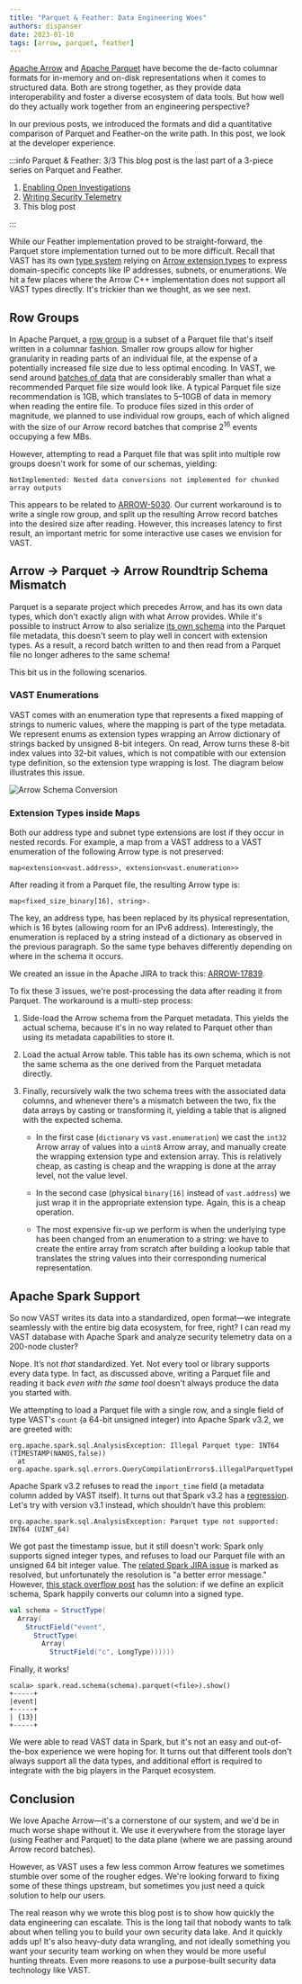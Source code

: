 ```yaml
---
title: "Parquet & Feather: Data Engineering Woes"
authors: dispanser
date: 2023-01-10
tags: [arrow, parquet, feather]
---
```


[Apache Arrow](https://arrow.apache.org/) and [Apache
Parquet](https://parquet.apache.org) have become the de-facto columnar formats
for in-memory and on-disk representations when it comes to structured data.
Both are strong together, as they provide data interoperability and foster a
diverse ecosystem of data tools. But how well do they actually work together
from an engineering perspective?

<!--truncate-->

In our previous posts, we introduced the formats and did a quantitative
comparison of Parquet and Feather-on the write path. In this post, we look at
the developer experience.

:::info Parquet & Feather: 3/3
This blog post is the last part of a 3-piece series on Parquet and Feather.

1. [Enabling Open Investigations][parquet-and-feather-1]
2. [Writing Security Telemetry][parquet-and-feather-2]
3. This blog post

[parquet-and-feather-1]: /blog/parquet-and-feather-enabling-open-investigations/
[parquet-and-feather-2]: /blog/parquet-and-feather-writing-security-telemetry/
:::

While our Feather implementation proved to be straight-forward, the Parquet
store implementation turned out to be more difficult. Recall that VAST has its
own [type system](/VAST%20v3.0/understand/data-model/type-system) relying on
[Arrow extension
types](https://arrow.apache.org/docs/format/Columnar.html#extension-types) to
express domain-specific concepts like IP addresses, subnets, or enumerations. We
hit a few places where the Arrow C++ implementation does not support all VAST
types directly. It's trickier than we thought, as we see next.

## Row Groups

In Apache Parquet, a [row group](https://parquet.apache.org/docs/concepts/) is a
subset of a Parquet file that's itself written in a columnar fashion. Smaller
row groups allow for higher granularity in reading parts of an individual file,
at the expense of a potentially increased file size due to less optimal
encoding. In VAST, we send around [batches of data](/VAST%20v3.0/setup/tune)
that are considerably smaller than what a recommended Parquet file size would
look like. A typical Parquet file size recommendation is 1GB, which translates
to 5–10GB of data in memory when reading the entire file. To produce files sized
in this order of magnitude, we planned to use individual row groups, each of
which aligned with the size of our Arrow record batches that comprise
2<sup>16</sup> events occupying a few MBs.

However, attempting to read a Parquet file that was split into multiple row
groups doesn't work for some of our schemas, yielding:

```
NotImplemented: Nested data conversions not implemented for chunked array outputs
```

This appears to be related to
[ARROW-5030](https://issues.apache.org/jira/browse/ARROW-5030). Our current
workaround is to write a single row group, and split up the resulting Arrow
record batches into the desired size after reading. However, this increases
latency to first result, an important metric for some interactive use cases we
envision for VAST.

## Arrow → Parquet → Arrow Roundtrip Schema Mismatch

Parquet is a separate project which precedes Arrow, and has its own data types,
which don't exactly align with what Arrow provides. While it's possible to
instruct Arrow to also serialize [its own
schema](https://arrow.apache.org/docs/cpp/api/formats.html#_CPPv4N7parquet21ArrowWriterProperties7BuilderE)
into the Parquet file metadata, this doesn't seem to play well in concert with
extension types. As a result, a record batch written to and then read from a
Parquet file no longer adheres to the same schema!

This bit us in the following scenarios.

### VAST Enumerations

VAST comes with an enumeration type that represents a fixed mapping of strings
to numeric values, where the mapping is part of the type metadata. We represent
enums as extension types wrapping an Arrow dictionary of strings backed by
unsigned 8-bit integers. On read, Arrow turns these 8-bit index values into
32-bit values, which is not compatible with our extension type definition, so
the extension type wrapping is lost. The diagram below illustrates this issue.

![Arrow Schema Conversion](arrow-schema-conversion.excalidraw.svg)

### Extension Types inside Maps

Both our address type and subnet type extensions are lost if they occur in
nested records. For example, a map from a VAST address to a VAST enumeration of
the following Arrow type is not preserved:

```
map<extension<vast.address>, extension<vast.enumeration>>
```

After reading it from a Parquet file, the resulting Arrow type is:

```
map<fixed_size_binary[16], string>.
```

The key, an address type, has been replaced by its physical representation,
which is 16 bytes (allowing room for an IPv6 address). Interestingly, the
enumeration is replaced by a string instead of a dictionary as observed in the
previous paragraph. So the same type behaves differently depending on where in
the schema it occurs.

We created an issue in the Apache JIRA to track this:
[ARROW-17839](https://issues.apache.org/jira/browse/ARROW-17839).

To fix these 3 issues, we're post-processing the data after reading it from
Parquet. The workaround is a multi-step process:

1. Side-load the Arrow schema from the Parquet metadata. This yields the actual
   schema, because it's in no way related to Parquet other than using its
   metadata capabilities to store it.

1. Load the actual Arrow table. This table has its own schema, which is not the
   same schema as the one derived from the Parquet metadata directly.

1. Finally, recursively walk the two schema trees with the associated data
   columns, and whenever there's a mismatch between the two, fix the data arrays
   by casting or transforming it, yielding a table that is aligned with the
   expected schema.

   - In the first case (`dictionary` vs `vast.enumeration`) we cast the `int32`
     Arrow array of values into a `uint8` Arrow array, and manually create the
     wrapping extension type and extension array. This is relatively cheap, as
     casting is cheap and the wrapping is done at the array level, not the value
     level.

   - In the second case (physical `binary[16]` instead of `vast.address`) we
     just wrap it in the appropriate extension type. Again, this is a cheap
     operation.

   - The most expensive fix-up we perform is when the underlying type has been
     changed from an enumeration to a string: we have to create the entire array
     from scratch after building a lookup table that translates the string values
     into their corresponding numerical representation.

## Apache Spark Support

So now VAST writes its data into a standardized, open format—we integrate
seamlessly with the entire big data ecosystem, for free, right? I can read my
VAST database with Apache Spark and analyze security telemetry data on a
200-node cluster?

Nope. It’s not *that* standardized. Yet. Not every tool or library supports
every data type. In fact, as discussed above, writing a Parquet file and reading
it back *even with the same tool* doesn't always produce the data you started
with.

We attempting to load a Parquet file with a single row, and a single field of
type VAST's `count` (a 64-bit unsigned integer) into Apache Spark v3.2, we are
greeted with:

```
org.apache.spark.sql.AnalysisException: Illegal Parquet type: INT64 (TIMESTAMP(NANOS,false))
  at org.apache.spark.sql.errors.QueryCompilationErrors$.illegalParquetTypeError(QueryCompilationErrors.scala:1284)
```

Apache Spark v3.2 refuses to read the `import_time` field (a metadata column
added by VAST itself). It turns out that Spark v3.2 has a
[regression](https://issues.apache.org/jira/browse/SPARK-40819). Let's try with
version v3.1 instead, which shouldn’t have this problem:

```
org.apache.spark.sql.AnalysisException: Parquet type not supported: INT64 (UINT_64)
```

We got past the timestamp issue, but it still doesn't work: Spark only supports
signed integer types, and refuses to load our Parquet file with an unsigned 64
bit integer value. The [related Spark JIRA
issue](https://issues.apache.org/jira/browse/SPARK-10113) is marked as resolved,
but unfortunately the resolution is "a better error message." However, [this
stack overflow post](https://stackoverflow.com/q/64383029) has the solution: if
we define an explicit schema, Spark happily converts our column into a signed
type.

```scala
val schema = StructType(
  Array(
    StructField("event",
      StructType(
        Array(
          StructField("c", LongType))))))
```

Finally, it works!

```
scala> spark.read.schema(schema).parquet(<file>).show()
+-----+
|event|
+-----+
| {13}|
+-----+
```

We were able to read VAST data in Spark, but it's not an easy and out-of-the-box
experience we were hoping for. It turns out that different tools don't always
support all the data types, and additional effort is required to integrate with
the big players in the Parquet ecosystem.

## Conclusion

We love Apache Arrow—it's a cornerstone of our system, and we'd be in much
worse shape without it. We use it everywhere from the storage layer (using
Feather and Parquet) to the data plane (where we are passing around Arrow record
batches).

However, as VAST uses a few less common Arrow features we sometimes stumble over
some of the rougher edges. We're looking forward to fixing some of these things
upstream, but sometimes you just need a quick solution to help our users.

The real reason why we wrote this blog post is to show how quickly the data
engineering can escalate. This is the long tail that nobody wants to talk about
when telling you to build your own security data lake. And it quickly adds up!
It's also heavy-duty data wrangling, and not ideally something you want your
security team working on when they would be more useful hunting threats. Even
more reasons to use a purpose-built security data technology like VAST.

